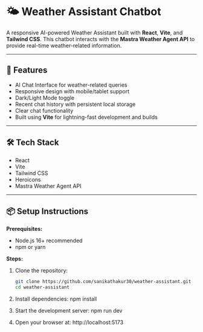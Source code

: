 # 🌤️ Weather Assistant Chatbot

A responsive AI-powered Weather Assistant built with **React**, **Vite**, and **Tailwind CSS**. This chatbot interacts with the **Mastra Weather Agent API** to provide real-time weather-related information.

---

## 🚀 Features

- AI Chat Interface for weather-related queries
- Responsive design with mobile/tablet support
- Dark/Light Mode toggle
- Recent chat history with persistent local storage
- Clear chat functionality
- Built using **Vite** for lightning-fast development and builds

---

## 🛠️ Tech Stack

- React
- Vite
- Tailwind CSS
- Heroicons
- Mastra Weather Agent API

---

## 📦 Setup Instructions

**Prerequisites:**

- Node.js 16+ recommended
- npm or yarn

**Steps:**

1. Clone the repository:
   ```bash
   git clone https://github.com/sanikathakur30/weather-assistant.git
   cd weather-assistant
   ```
2. Install dependencies: npm install

3. Start the development server: npm run dev

4. Open your browser at: http://localhost:5173

